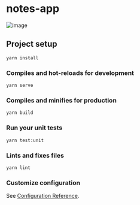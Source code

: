 # notes-app
![image](https://github.com/Yashggoswami/Notes-App/assets/41734202/a5c2ce51-8fdc-4507-882e-a5ee8076769b)

## Project setup
```
yarn install
```

### Compiles and hot-reloads for development
```
yarn serve
```

### Compiles and minifies for production
```
yarn build
```

### Run your unit tests
```
yarn test:unit
```

### Lints and fixes files
```
yarn lint
```

### Customize configuration
See [Configuration Reference](https://cli.vuejs.org/config/).
